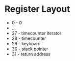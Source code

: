 # Register Layout

* 0 - 0
* ...
* 27 - timecounter iterator
* 28 - timecounter
* 29 - keyboard
* 30 - stack pointer
* 31 - return address
